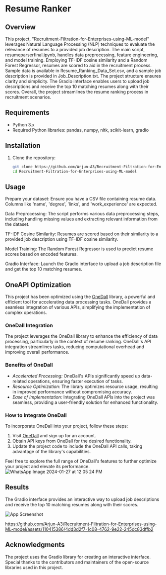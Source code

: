 
# Resume Ranker 

## Overview
This project, "Recruitment-Filtration-for-Enterprises-using-ML-model" leverages Natural Language Processing (NLP) techniques to evaluate the relevance of resumes to a provided job description. The main script, resumeparserfinal.ipynb, handles data preprocessing, feature engineering, and model training. Employing TF-IDF cosine similarity and a Random Forest Regressor, resumes are scored to aid in the recruitment process. Sample data is available in Resume_Ranking_Data_Set.csv, and a sample job description is provided in Job_Description.txt. The project structure ensures clarity and simplicity. The Gradio interface enables users to upload job descriptions and receive the top 10 matching resumes along with their scores. Overall, the project streamlines the resume ranking process in recruitment scenarios.

## Requirements
- Python 3.x
- Required Python libraries: pandas, numpy, nltk, scikit-learn, gradio

## Installation
1. Clone the repository:
   ```bash
   git clone https://github.com/Arjun-A3/Recruitment-Filtration-for-Enterprises-using-ML-model
   cd Recruitment-Filtration-for-Enterprises-using-ML-model


## Usage
 Prepare your dataset: Ensure you have a CSV file containing resume data. Columns like 'name', 'degree', 'links', and 'work_experience' are expected.

 Data Preprocessing: The script performs various data preprocessing steps, including handling missing values and extracting relevant information from the dataset.

 TF-IDF Cosine Similarity: Resumes are scored based on their similarity to a provided job description using TF-IDF cosine similarity.

 Model Training: The Random Forest Regressor is used to predict resume scores based on encoded features.

 Gradio Interface: Launch the Gradio interface to upload a job description file and get the top 10 matching resumes.
 
 ## OneAPI Optimization

This project has been optimized using the [OneDall](https://onedall.com/) library, a powerful and efficient tool for accelerating data processing tasks. OneDall provides a seamless integration of various APIs, simplifying the implementation of complex operations.

### OneDall Integration

The project leverages the OneDall library to enhance the efficiency of data processing, particularly in the context of resume ranking. OneDall's API integration streamlines tasks, reducing computational overhead and improving overall performance.

### Benefits of OneDall

- *Accelerated Processing:* OneDall's APIs significantly speed up data-related operations, ensuring faster execution of tasks.
- *Resource Optimization:* The library optimizes resource usage, resulting in improved performance without compromising accuracy.
- *Ease of Implementation:* Integrating OneDall APIs into the project was seamless, providing a user-friendly solution for enhanced functionality.

### How to Integrate OneDall

To incorporate OneDall into your project, follow these steps:

1. Visit [OneDall](https://onedall.com/) and sign up for an account.
2. Obtain API keys from OneDall for the desired functionality.
3. Update the project code to include the OneDall API calls, taking advantage of the library's capabilities.

Feel free to explore the full range of OneDall's features to further optimize your project and elevate its performance.
![WhatsApp Image 2024-01-27 at 12 05 24 PM](https://github.com/Arjun-A3/Recruitment-Filtration-for-Enterprises-using-ML-model/assets/110415386/98bb730a-2124-4a79-9a34-6b224a133bd3)



## Results
The Gradio interface provides an interactive way to upload job descriptions and receive the top 10 matching resumes along with their scores.

![App Screenshot](https://github.com/Arjun-A3/Recruitment-Filtration-for-Enterprises-using-ML-model/blob/main/result/WhatsApp%20Image%202024-01-27%20at%2011.42.42%20AM.jpeg)

https://github.com/Arjun-A3/Recruitment-Filtration-for-Enterprises-using-ML-model/assets/110415386/4dd3d2f7-1c08-4762-9e22-245dc83dffb2



## Acknowledgments
The project uses the Gradio library for creating an interactive interface.
Special thanks to the contributors and maintainers of the open-source libraries used in this project.




